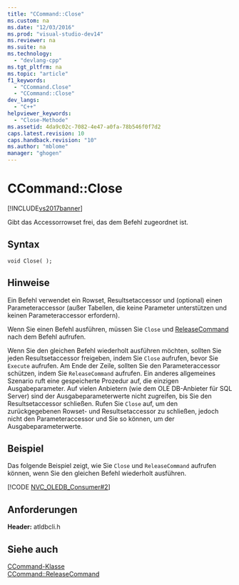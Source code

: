 ```yaml
---
title: "CCommand::Close"
ms.custom: na
ms.date: "12/03/2016"
ms.prod: "visual-studio-dev14"
ms.reviewer: na
ms.suite: na
ms.technology: 
  - "devlang-cpp"
ms.tgt_pltfrm: na
ms.topic: "article"
f1_keywords: 
  - "CCommand.Close"
  - "CCommand::Close"
dev_langs: 
  - "C++"
helpviewer_keywords: 
  - "Close-Methode"
ms.assetid: 4da9c02c-7082-4e47-a0fa-78b546f0f7d2
caps.latest.revision: 10
caps.handback.revision: "10"
ms.author: "mblome"
manager: "ghogen"
---
```

# CCommand::Close
[!INCLUDE[vs2017banner](../../assembler/inline/includes/vs2017banner.md)]

Gibt das Accessorrowset frei, das dem Befehl zugeordnet ist.  
  
## Syntax  
  
```  
void Close( );  
```  
  
## Hinweise  
 Ein Befehl verwendet ein Rowset, Resultsetaccessor und \(optional\) einen Parameteraccessor \(außer Tabellen, die keine Parameter unterstützen und keinen Parameteraccessor erfordern\).  
  
 Wenn Sie einen Befehl ausführen, müssen Sie `Close` und [ReleaseCommand](../../data/oledb/ccommand-releasecommand.md) nach dem Befehl aufrufen.  
  
 Wenn Sie den gleichen Befehl wiederholt ausführen möchten, sollten Sie jeden Resultsetaccessor freigeben, indem Sie `Close` aufrufen, bevor Sie `Execute` aufrufen.  Am Ende der Zeile, sollten Sie den Parameteraccessor schützen, indem Sie `ReleaseCommand` aufrufen.  Ein anderes allgemeines Szenario ruft eine gespeicherte Prozedur auf, die einzigen Ausgabeparameter.  Auf vielen Anbietern \(wie dem OLE DB\-Anbieter für SQL Server\) sind der Ausgabeparameterwerte nicht zugreifen, bis Sie den Resultsetaccessor schließen.  Rufen Sie `Close` auf, um den zurückgegebenen Rowset\- und Resultsetaccessor zu schließen, jedoch nicht den Parameteraccessor und Sie so können, um der Ausgabeparameterwerte.  
  
## Beispiel  
 Das folgende Beispiel zeigt, wie Sie `Close` und `ReleaseCommand` aufrufen können, wenn Sie den gleichen Befehl wiederholt ausführen.  
  
 [!CODE [NVC_OLEDB_Consumer#2](../CodeSnippet/VS_Snippets_Cpp/NVC_OLEDB_Consumer#2)]  
  
## Anforderungen  
 **Header:** atldbcli.h  
  
## Siehe auch  
 [CCommand\-Klasse](../../data/oledb/ccommand-class.md)   
 [CCommand::ReleaseCommand](../../data/oledb/ccommand-releasecommand.md)